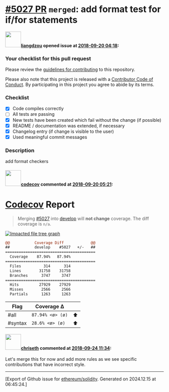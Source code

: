 # [\#5027 PR](https://github.com/ethereum/solidity/pull/5027) `merged`: add format test for if/for statements

#### <img src="https://avatars.githubusercontent.com/u/1409883?u=1f49863b1110007dee59da22e445c97f4cb93ffc&v=4" width="50">[liangdzou](https://github.com/liangdzou) opened issue at [2018-09-20 04:18](https://github.com/ethereum/solidity/pull/5027):

### Your checklist for this pull request

Please review the [guidelines for contributing](http://solidity.readthedocs.io/en/latest/contributing.html) to this repository.

Please also note that this project is released with a [Contributor Code of Conduct](CONDUCT.md). By participating in this project you agree to abide by its terms.

### Checklist
- [x] Code compiles correctly
- [ ] All tests are passing
- [x] New tests have been created which fail without the change (if possible)
- [x] README / documentation was extended, if necessary
- [x] Changelog entry (if change is visible to the user)
- [x] Used meaningful commit messages

### Description

add format checkers

#### <img src="https://avatars.githubusercontent.com/in/254?v=4" width="50">[codecov](https://github.com/apps/codecov) commented at [2018-09-20 05:21](https://github.com/ethereum/solidity/pull/5027#issuecomment-423043674):

# [Codecov](https://codecov.io/gh/ethereum/solidity/pull/5027?src=pr&el=h1) Report
> Merging [#5027](https://codecov.io/gh/ethereum/solidity/pull/5027?src=pr&el=desc) into [develop](https://codecov.io/gh/ethereum/solidity/commit/5a473ab6824512512b8642af66759abb34cf3a23?src=pr&el=desc) will **not change** coverage.
> The diff coverage is `n/a`.

[![Impacted file tree graph](https://codecov.io/gh/ethereum/solidity/pull/5027/graphs/tree.svg?width=650&token=87PGzVEwU0&height=150&src=pr)](https://codecov.io/gh/ethereum/solidity/pull/5027?src=pr&el=tree)

```diff
@@           Coverage Diff            @@
##           develop    #5027   +/-   ##
========================================
  Coverage    87.94%   87.94%           
========================================
  Files          314      314           
  Lines        31758    31758           
  Branches      3747     3747           
========================================
  Hits         27929    27929           
  Misses        2566     2566           
  Partials      1263     1263
```

| Flag | Coverage Δ | |
|---|---|---|
| #all | `87.94% <ø> (ø)` | :arrow_up: |
| #syntax | `28.6% <ø> (ø)` | :arrow_up: |

#### <img src="https://avatars.githubusercontent.com/u/9073706?v=4" width="50">[chriseth](https://github.com/chriseth) commented at [2018-09-24 11:34](https://github.com/ethereum/solidity/pull/5027#issuecomment-423945475):

Let's merge this for now and add more rules as we see specific contributions that have incorrect style.


-------------------------------------------------------------------------------



[Export of Github issue for [ethereum/solidity](https://github.com/ethereum/solidity). Generated on 2024.12.15 at 06:45:24.]
